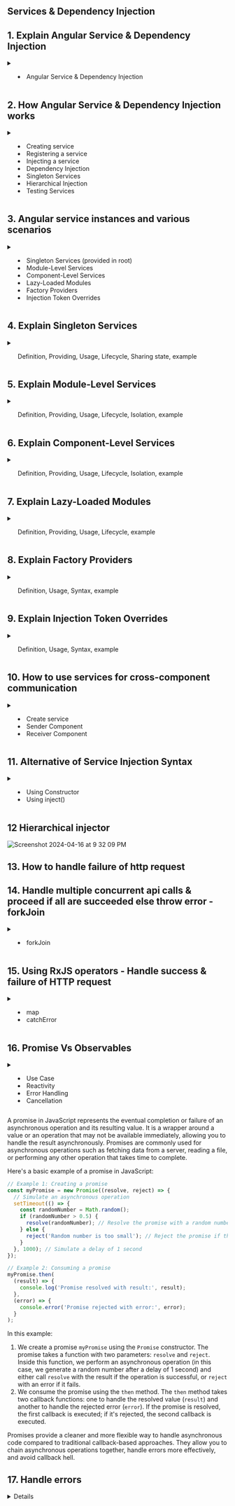 ## Services & Dependency Injection

## 1. Explain Angular Service & Dependency Injection
<details>
   <summary>
   
   <ul>
     <li>Angular Service & Dependency Injection</li>
   </ul>
      
   </summary>
   
In Angular, a service is a TypeScript class that encapsulates functionality that can be shared across multiple parts of an application. Services are commonly used to perform tasks such as data fetching, business logic processing, authentication, logging, and more. They promote code reusability, modularity, and maintainability by centralizing common functionality that multiple components or modules may require.

Dependency injection (DI) is a design pattern used by Angular to manage the dependencies of a component or service. With DI, Angular's injector system automatically provides the necessary dependencies to a component or service when it is created, rather than requiring the component or service to create its dependencies directly. This makes components and services more modular and easier to test, as dependencies can be easily swapped out or mocked.

In simpler terms:

- **Service:** A service is a TypeScript class that provides a specific functionality or service to other parts of an Angular application.

- **Dependency Injection:** Dependency injection is a mechanism in Angular that automatically provides the necessary dependencies (services or other objects) to a component or service when it is created. This allows components and services to be decoupled from their dependencies, making them more modular, reusable, and testable.

In summary, services and dependency injection are fundamental concepts in Angular that promote code organization, reusability, and maintainability by allowing common functionality to be encapsulated in services and injected into components as needed.

![Screenshot 2024-03-31 at 9 42 39 PM](https://github.com/gauripatil/angular-complete-guide/assets/3206551/747a1b3a-f328-41c5-b268-e942e2ba1802)


</details>

## 2. How Angular Service & Dependency Injection works
<details>
   <summary>
   
   <ul>
     <li>Creating service</li>
     <li>Registering a service</li>
     <li>Injecting a service</li>
     <li>Dependency Injection</li>
     <li>Singleton Services</li>
     <li>Hierarchical Injection</li>
     <li>Testing Services</li>
   </ul>
      
   </summary>
   
In Angular, services are classes that are responsible for providing functionality that can be shared across components, directives, and other services within an application. They are commonly used for tasks such as data fetching, state management, authentication, logging, and more. Dependency injection (DI) is a design pattern used by Angular to provide services to components and other parts of the application.

Here's how service and dependency injection work in Angular:

### 1. Creating a Service:
You can create a service using the Angular CLI or manually by creating a TypeScript class with the `@Injectable()` decorator from `@angular/core`.

```typescript
import { Injectable } from '@angular/core';

@Injectable({
  providedIn: 'root'
})
export class DataService {
  getData() {
    return ['item1', 'item2', 'item3'];
  }
}
```

### 2. Registering a Service:
Angular provides various ways to register a service, such as providing it at the root level, in a specific module, or even at the component level.

- **Root level:** By providing the service in the `@Injectable()` decorator with `providedIn: 'root'`, Angular automatically registers the service at the root injector.

- **Module level:** You can provide the service in a specific module by adding it to the `providers` array of the module's metadata.

### 3. Injecting a Service:
You can inject a service into a component, directive, or another service by including it as a constructor parameter.

```typescript
import { Component } from '@angular/core';
import { DataService } from './data.service';

@Component({
  selector: 'app-example',
  template: `
    <ul>
      <li *ngFor="let item of items">{{ item }}</li>
    </ul>
  `
})
export class ExampleComponent {
  items: string[];

  constructor(private dataService: DataService) {
    this.items = this.dataService.getData();
  }
}
```

### 4. Dependency Injection:
Angular's dependency injection system automatically resolves and injects the required dependencies (services) into the constructor of a component or other injectable class. It provides a centralized way to manage and inject dependencies throughout the application, making it easier to maintain and test.

### 5. Singleton Services:
By default, services registered with `providedIn: 'root'` are singleton instances. Angular maintains a single instance of the service throughout the application and shares it wherever it's injected.

### 6. Hierarchical Injection:
Angular's DI system follows a hierarchical injection pattern, where services can be injected at different levels (root, module, component) and are inherited by child components.

### 7. Testing Services:
Angular's dependency injection makes it easy to write unit tests for services by providing mock implementations or using dependency injection tokens to replace real dependencies with test doubles.

Overall, services and dependency injection are core concepts in Angular that enable efficient sharing of functionality and data across different parts of an application while promoting modularity, testability, and maintainability.
</details>

## 3. Angular service instances and various scenarios

<details>
   <summary>
   
   <ul>
     <li>Singleton Services (provided in root)</li>
     <li>Module-Level Services</li>
     <li>Component-Level Services</li>
     <li>Lazy-Loaded Modules</li>
     <li>Factory Providers</li>
     <li>Injection Token Overrides</li>
   </ul>
      
   </summary>
   
In Angular, the number of instances of a service created and how they are handled depend on how the service is provided. Angular supports different methods of providing services, each affecting the lifecycle and sharing behavior of the service instances. Here's how Angular handles service instances in various scenarios:

1. **Singleton Services (provided in root)**:
   - When a service is provided at the root level (using the `providedIn: 'root'` syntax or `@Injectable({ providedIn: 'root' })` decorator), Angular creates a single instance of the service for the entire application.
   - This instance is shared across all components, directives, and other services that inject it.

2. **Module-Level Services**:
   - When a service is provided at the module level (by adding it to the `providers` array of a module), Angular creates a single instance of the service for the entire module.
   - This instance is shared among all components, directives, and other services within that module.

3. **Component-Level Services**:
   - When a service is provided at the component level (by adding it to the `providers` array of a component's metadata), Angular creates a new instance of the service for each instance of the component.
   - Each component gets its own instance of the service, isolated from other components.

4. **Lazy-Loaded Modules**:
   - When a module is lazy-loaded, Angular creates a new instance of any services provided at the module level.
   - This ensures that lazy-loaded modules have their own separate instances of services, maintaining encapsulation and isolation.

5. **Factory Providers**:
   - Angular allows services to be provided using factory functions, which can dynamically determine how instances are created.
   - By defining a factory provider, you can customize the creation and lifecycle of service instances based on specific criteria or conditions.

6. **Injection Token Overrides**:
   - Angular provides the ability to override service instances using injection tokens.
   - This allows you to replace a service instance with a different implementation or a mock instance, useful for testing or providing alternative implementations based on runtime conditions.

Overall, Angular's dependency injection system ensures that services are created and managed in a way that promotes modularity, encapsulation, and reusability. Depending on where and how a service is provided, Angular handles service instances accordingly to maintain the desired behavior and lifecycle throughout the application.

</details>

## 4. Explain Singleton Services
<details>
<summary>
      <ul>Definition, Providing, Usage, Lifecycle, Sharing state, example</ul>
</summary>

### Singleton Services (provided in root):
- **Definition**: 
  - A singleton service is a service for which Angular maintains a single instance throughout the application's lifecycle.
  - When a service is provided at the root level, Angular ensures that only one instance of that service is created and shared across the entire application.
- **Providing at the Root Level**:
  - You can provide a service at the root level by using the `providedIn: 'root'` syntax or by decorating the service class with `@Injectable({ providedIn: 'root' })`.
  - This is often considered a best practice for services that need to be shared across multiple components, directives, and services.
- **Usage**:
  - Once provided at the root level, the service instance is available for injection into any component, directive, or service throughout the application.
  - Components or other injectables that request the service will receive the same instance of the service.
- **Lifecycle**:
  - The singleton service instance is created when it is first injected or accessed within the application and persists until the application is closed or refreshed.
  - It remains in memory for the entire lifetime of the application.
- **Sharing State**:
  - Since there is only one instance of the service, any data or state stored within the service is shared across all components and services that inject it.
  - Changes to the service's state are immediately reflected in all parts of the application that use the service.
- **Example**:
  - ```typescript
    import { Injectable } from '@angular/core';

    @Injectable({
      providedIn: 'root'
    })
    export class DataService {
      data: any[];

      constructor() {
        this.data = [];
      }

      addData(item: any) {
        this.data.push(item);
      }

      getData() {
        return this.data;
      }
    }
    ```
  - In this example, `DataService` is a singleton service provided at the root level. It maintains a single instance of the `data` array, which can be accessed and modified by any component or service in the application.

By providing services as singletons at the root level, Angular ensures efficient sharing of functionality and state across different parts of the application while maintaining a clean and organized code structure.

</details>

## 5. Explain Module-Level Services
<details>
<summary>
      <ul>Definition, Providing, Usage, Lifecycle, Isolation, example</ul> 
</summary>

   Certainly! Let's dive deeper into point 2, which focuses on module-level services in Angular:

### Module-Level Services:
- **Definition**:
  - Module-level services are services provided within a specific Angular module.
  - When a service is provided at the module level, Angular creates a single instance of that service for the entire module.
- **Providing at the Module Level**:
  - You can provide a service at the module level by adding it to the `providers` array of the module's metadata.
  - Services provided at the module level are accessible to all components, directives, and other services within that module.
- **Usage**:
  - Once provided at the module level, the service instance is available for injection into any component, directive, or service within the same module.
  - Components or other injectables that request the service will receive the same instance of the service within that module.
- **Lifecycle**:
  - The module-level service instance is created when it is first injected or accessed within the module and persists as long as the module is loaded.
  - If the module is eagerly loaded, the service instance is created when the application starts. If the module is lazily loaded, the service instance is created when the module is first loaded.
- **Isolation**:
  - Services provided at the module level are isolated to the module in which they are provided.
  - They are not accessible to components, directives, or services in other modules unless explicitly imported and provided in those modules as well.
- **Example**:
  - ```typescript
    import { Injectable } from '@angular/core';

    @Injectable()
    export class LoggerService {
      log(message: string) {
        console.log(message);
      }
    }
    ```
  - ```typescript
    import { NgModule } from '@angular/core';
    import { CommonModule } from '@angular/common';
    import { LoggerService } from './logger.service';
    import { AppComponent } from './app.component';

    @NgModule({
      declarations: [
        AppComponent
      ],
      imports: [
        CommonModule
      ],
      providers: [LoggerService] // Provide LoggerService at the module level
    })
    export class AppModule { }
    ```
  - In this example, `LoggerService` is provided at the module level within the `AppModule`. It can be injected into any component, directive, or service within `AppModule`.

Module-level services are useful for providing functionality that is specific to a particular module and needs to be shared among multiple components or services within that module. They offer encapsulation and isolation, allowing modules to define their own set of services independently of other modules.

</details>



## 6. Explain Component-Level Services
<details>
<summary>
      <ul>Definition, Providing, Usage, Lifecycle, Isolation, example</ul> 
</summary>

   Certainly! Let's delve deeper into point 3, which focuses on component-level services in Angular:

### Component-Level Services:
- **Definition**:
  - Component-level services are services provided within a specific Angular component.
  - When a service is provided at the component level, Angular creates a new instance of that service for each instance of the component.
- **Providing at the Component Level**:
  - You can provide a service at the component level by adding it to the `providers` array of the component's metadata.
  - Services provided at the component level are scoped to the component and its child components. Each instance of the component gets its own instance of the service.
- **Usage**:
  - Once provided at the component level, the service instance is available for injection into the component and its child components.
  - Each component instance that requests the service will receive its own instance of the service.
- **Lifecycle**:
  - The component-level service instance is created when a new instance of the component is created and destroyed when the component is destroyed.
  - Each time the component is instantiated, a new instance of the service is created specifically for that instance of the component.
- **Isolation**:
  - Services provided at the component level are isolated to the component and its child components.
  - They are not accessible to other components, directives, or services outside of the component's scope.
- **Example**:
  - ```typescript
    import { Injectable } from '@angular/core';

    @Injectable()
    export class LoggerService {
      log(message: string) {
        console.log(message);
      }
    }
    ```
  - ```typescript
    import { Component } from '@angular/core';
    import { LoggerService } from './logger.service';

    @Component({
      selector: 'app-example',
      template: '<button (click)="log()">Log Message</button>',
      providers: [LoggerService] // Provide LoggerService at the component level
    })
    export class ExampleComponent {
      constructor(private logger: LoggerService) {}

      log() {
        this.logger.log('Message logged from ExampleComponent');
      }
    }
    ```
  - In this example, `LoggerService` is provided at the component level within `ExampleComponent`. Each instance of `ExampleComponent` will have its own instance of `LoggerService`.

Component-level services are useful for providing functionality that is closely tied to a specific component and does not need to be shared with other parts of the application. They offer encapsulation and isolation, allowing components to have their own private instances of services. This can be helpful for managing component-specific state or behavior.


</details>



## 7. Explain Lazy-Loaded Modules
<details>
<summary>
      <ul>Definition, Providing, Usage, Lifecycle, example</ul> 
</summary>

   Certainly! Let's explore point 4, which pertains to lazy-loaded modules in Angular:

### Lazy-Loaded Modules:
- **Definition**:
  - Lazy loading is a technique in Angular where modules are loaded asynchronously only when they are needed, rather than loading them all upfront when the application starts.
  - Lazy-loaded modules are modules that are loaded on demand, typically when a user navigates to a specific route associated with the lazy-loaded module.
- **Module-Level Services in Lazy-Loaded Modules**:
  - When a module is lazy-loaded, Angular creates a new instance of any services provided at the module level.
  - This ensures that lazy-loaded modules have their own separate instances of services, maintaining encapsulation and isolation.
- **Usage**:
  - Services provided at the module level within a lazy-loaded module are accessible to all components, directives, and other services within that module.
  - Each lazy-loaded module instance will have its own instance of the module-level services.
- **Lifecycle**:
  - The instance of module-level services within a lazy-loaded module is created when the module is first loaded.
  - Once created, the service instance persists as long as the lazy-loaded module remains loaded.
- **Example**:
  - ```typescript
    import { Injectable } from '@angular/core';

    @Injectable()
    export class DataService {
      getData() {
        return ['item1', 'item2', 'item3'];
      }
    }
    ```
  - ```typescript
    import { NgModule } from '@angular/core';
    import { CommonModule } from '@angular/common';
    import { RouterModule } from '@angular/router';
    import { LazyLoadedComponent } from './lazy-loaded.component';
    import { DataService } from './data.service';

    @NgModule({
      declarations: [
        LazyLoadedComponent
      ],
      imports: [
        CommonModule,
        RouterModule.forChild([
          { path: '', component: LazyLoadedComponent }
        ])
      ],
      providers: [DataService] // Provide DataService at the module level
    })
    export class LazyLoadedModule { }
    ```
  - In this example, `DataService` is provided at the module level within `LazyLoadedModule`. When `LazyLoadedModule` is lazy-loaded, Angular creates a new instance of `DataService`.

Lazy loading is a powerful optimization technique in Angular, as it helps reduce the initial bundle size and improve application startup performance by loading only the necessary code when it is needed. Services provided within lazy-loaded modules help maintain encapsulation and isolation, ensuring that lazy-loaded modules operate independently of each other.

</details>



## 8. Explain Factory Providers
<details>
<summary>
      <ul>Definition, Usage, Syntax, example</ul> 
</summary>

   Certainly! Let's elaborate on point 5, which concerns factory providers in Angular:

### Factory Providers:
- **Definition**:
  - Factory providers are a way to dynamically create service instances using factory functions.
  - Instead of providing a service class directly, you can provide a factory function that Angular calls to create the service instance.
- **Usage**:
  - Factory providers are useful when you need to customize the creation process of service instances based on specific conditions or parameters.
  - The factory function can determine how service instances are created, potentially allowing for different instances to be returned based on runtime conditions.
- **Syntax**:
  - You define a factory provider by using the `useFactory` property in the `providers` array of a module or component metadata.
  - The `useFactory` property specifies the factory function responsible for creating service instances.
- **Example**:
  - ```typescript
    import { Injectable } from '@angular/core';

    @Injectable()
    export class DataService {
      constructor(private prefix: string) {}

      getData() {
        return `${this.prefix}: Data`;
      }
    }
    ```
  - ```typescript
    import { NgModule } from '@angular/core';
    import { DataService } from './data.service';

    export function dataServiceFactory() {
      return new DataService('Factory');
    }

    @NgModule({
      providers: [
        { provide: DataService, useFactory: dataServiceFactory }
      ]
    })
    export class AppModule { }
    ```
  - In this example, a factory function `dataServiceFactory` is defined to create instances of the `DataService` class. The factory function returns a new instance of `DataService` with a specific prefix.

Factory providers give you flexibility in how service instances are created, allowing you to customize their instantiation process. They are particularly useful when you need to inject dependencies or configure service instances based on runtime conditions. This approach promotes modularity and testability by separating the service creation logic from its usage.

</details>



## 9. Explain Injection Token Overrides
<details>
<summary>
      <ul>Definition, Usage, Syntax, example</ul> 
</summary>

### Injection Token Overrides:
- **Definition**:
  - Injection token overrides allow you to replace the default implementation of a service with a different implementation or a mock instance.
  - This is useful for testing purposes or for providing alternative implementations of a service based on runtime conditions.
- **Usage**:
  - Angular uses injection tokens to identify dependencies when resolving them from the injector.
  - By providing a different implementation or value for an injection token, you can override the default behavior of a service.
- **Syntax**:
  - You can override the default implementation of a service by providing a different value for its injection token in the `providers` array of a module or component metadata.
  - Alternatively, you can use a `useClass`, `useExisting`, or `useValue` property to specify the alternative implementation or value.
- **Example**:
  - ```typescript
    import { Injectable, InjectionToken } from '@angular/core';

    export const LoggerServiceToken = new InjectionToken<LoggerService>('LoggerService');

    @Injectable()
    export class LoggerService {
      log(message: string) {
        console.log(message);
      }
    }
    ```
  - ```typescript
    import { NgModule } from '@angular/core';
    import { LoggerServiceToken, LoggerService } from './logger.service';
    import { MockLoggerService } from './mock-logger.service';

    @NgModule({
      providers: [
        { provide: LoggerServiceToken, useClass: MockLoggerService }
      ]
    })
    export class AppModule { }
    ```
  - In this example, the default implementation of `LoggerService` is replaced with `MockLoggerService` by providing a different value for the `LoggerServiceToken` injection token.

Injection token overrides give you fine-grained control over the dependencies of your Angular application, allowing you to replace or customize the behavior of services without modifying their implementation. This promotes flexibility and modularity, making it easier to test and maintain your codebase.

</details>

## 10. How to use services for cross-component communication
<details>
   <summary>
      <ul>
         <li>Create service</li>
         <li>Sender Component</li>
         <li>Receiver Component</li>
      </ul>
   </summary>
   In Angular, services are often used as intermediaries for cross-component communication. They provide a centralized way for components to interact with each other without directly coupling them together. Here's how you can use services for cross-component communication:

### 1. Define a Service:
Create a service that will handle the communication logic between components. This service will typically contain methods or properties to facilitate data exchange.

```typescript
import { Injectable } from '@angular/core';
import { Subject } from 'rxjs';

@Injectable({
  providedIn: 'root'
})
export class DataService {
  // Subject for sending data between components
  private dataSubject = new Subject<any>();

  // Observable to subscribe to for receiving data
  data$ = this.dataSubject.asObservable();

  // Method to send data to other components
  sendData(data: any) {
    this.dataSubject.next(data);
  }
}
```

### 2. Sender Component:
Inject the service into the sender component and call the appropriate method to send data.

```typescript
import { Component } from '@angular/core';
import { DataService } from './data.service';

@Component({
  selector: 'app-sender',
  template: `
    <button (click)="sendData()">Send Data</button>
  `
})
export class SenderComponent {
  constructor(private dataService: DataService) {}

  sendData() {
    const dataToSend = { message: 'Hello from sender component!' };
    this.dataService.sendData(dataToSend);
  }
}
```

### 3. Receiver Component:
Inject the service into the receiver component and subscribe to the observable to receive data.

```typescript
import { Component, OnDestroy } from '@angular/core';
import { DataService } from './data.service';
import { Subscription } from 'rxjs';

@Component({
  selector: 'app-receiver',
  template: `
    <div>{{ receivedData?.message }}</div>
  `
})
export class ReceiverComponent implements OnDestroy {
  receivedData: any;
  private dataSubscription: Subscription;

  constructor(private dataService: DataService) {
    // Subscribe to the data observable
    this.dataSubscription = this.dataService.data$.subscribe(data => {
      this.receivedData = data;
    });
  }

  ngOnDestroy() {
    // Unsubscribe to avoid memory leaks
    this.dataSubscription.unsubscribe();
  }
}
```

In this setup, when the sender component calls `sendData()` method on the `DataService`, the data is sent through the `dataSubject`. Any component that is subscribed to the `data$` observable will receive this data and can react accordingly. This way, components remain decoupled and can communicate without direct dependencies on each other. Additionally, the use of observables ensures that components are updated asynchronously when new data is received.
</details>


## 11. Alternative of Service Injection Syntax

<details>

<summary>
   <ul>
      <li>Using Constructor</li>
      <li>Using inject()</li>
   </ul>
   
</summary>
   
Injecting services (or, in general: dependencies) into components via the constructor functions is the most common way of perform such injections. You'll see this approach in most Angular projects you'll be working on.

However, there also is an alternative way of injecting dependencies: Via Angular's inject() function.

Instead of injecting LoggingService like this:
```
@Component(...)
export class AccountComponent {
  // @Input() & @Output() code as shown in the previous lecture
 
  constructor(private loggingService: LoggingService) {}
}
```
you could inject it like this, by using the inject() function:

```
import { Component, Input, Output, inject } from '@angular/core'; // <- Add inject import
 
@Component(...)
export class AccountComponent {
  // @Input() & @Output() code as shown in the previous lecture
  private loggingService?: LoggingService; // <- must be added
 
  constructor() {
    this.loggingService = inject(LoggingService);
  }
}
```
It's totally up to you, which approach you prefer. In this course (and, as mentioned, in most projects), we'll use the constructor approach.

</details>


## 12 Hierarchical injector
![Screenshot 2024-04-16 at 9 32 09 PM](https://github.com/gauripatil/angular-complete-guide/assets/3206551/68908d58-60d1-4126-9c7d-c96f0decbf43)


## 13. How to handle failure of http request

## 14. Handle multiple concurrent api calls & proceed if all are succeeded else throw error - forkJoin

<details>

   <summary>
      <ul>
         <li>forkJoin</li>
      </ul>   
   </summary>
   
To make 10 simultaneous API calls and cancel the rest if any one of them fails, you can utilize Angular's `HttpClient` module along with RxJS observables and operators. Here's a general approach to achieve this:

1. **Import Required Modules**: Import `HttpClient` module and RxJS operators.

```typescript
import { HttpClient } from '@angular/common/http';
import { Observable, forkJoin, throwError } from 'rxjs';
import { catchError } from 'rxjs/operators';
```

2. **Create API Calls**: Define 10 API calls that you want to make simultaneously. Each API call should return an observable.

```typescript
// Example API calls
getApi1(): Observable<any> {
  return this.http.get('API_ENDPOINT_1');
}

getApi2(): Observable<any> {
  return this.http.get('API_ENDPOINT_2');
}

// Define similar methods for other API calls (getApi3(), getApi4(), ..., getApi10())
```

3. **Make Simultaneous API Calls**: Use `forkJoin` operator to make simultaneous API calls.

```typescript
makeSimultaneousCalls(): Observable<any[]> {
  const calls = [
    this.getApi1(),
    this.getApi2(),
    // Include other API calls here (getApi3(), getApi4(), ..., getApi10())
  ];

  return forkJoin(calls).pipe(
    catchError(error => {
      console.error('One of the API calls failed:', error);
      return throwError(error); // Propagate the error
    })
  );
}
```

4. **Subscribe to the API Calls**: Subscribe to the `makeSimultaneousCalls()` method in your component.

```typescript
this.apiService.makeSimultaneousCalls().subscribe(
  (responses: any[]) => {
    // Handle successful responses from all API calls
    console.log('All API calls succeeded:', responses);
  },
  error => {
    // Handle error from any one of the API calls
    console.error('At least one API call failed:', error);
  }
);
```

In this setup, the `forkJoin` operator is used to execute multiple observables simultaneously and wait for all of them to complete. If any one of the API calls fails, the error handler inside the `catchError` operator will be triggered, and it will log the error and propagate it further. The `subscribe` method then handles the successful responses and errors accordingly.

This approach ensures that all API calls are made concurrently, and if any one of them fails, the rest of the API calls are canceled, and the error is handled appropriately.

</details>


## 15. Using RxJS operators - Handle success & failure of HTTP request

<details>

<summary>
   <ul>
      <li>map</li>
      <li>catchError</li>
   </ul>
</summary>
   
Certainly! RxJS operators provide powerful capabilities for handling success and failure scenarios when making HTTP requests in Angular services. Here's an example demonstrating how to use RxJS operators to handle both success and failure scenarios in HTTP request handling:

Suppose you have a service called `DataService` that makes an HTTP GET request to fetch data from a backend API. You want to handle both successful responses and error responses gracefully.

First, let's import the required modules and define the `DataService`:

```typescript
import { Injectable } from '@angular/core';
import { HttpClient } from '@angular/common/http';
import { Observable, throwError } from 'rxjs';
import { catchError, map } from 'rxjs/operators';

@Injectable({
  providedIn: 'root'
})
export class DataService {

  constructor(private http: HttpClient) { }

  fetchData(): Observable<any> {
    return this.http.get<any>('https://api.example.com/data').pipe(
      map(response => response.data), // Extract data from the response
      catchError(error => {
        console.error('HTTP request failed:', error);
        return throwError('Failed to fetch data'); // Propagate the error
      })
    );
  }
}
```

In the `fetchData()` method:

- We make an HTTP GET request to `'https://api.example.com/data'`.
- We use the `map` operator to extract the `data` property from the response object.
- We use the `catchError` operator to handle errors. If the HTTP request fails, we log the error and propagate a custom error message using `throwError`.

Now, let's use this `DataService` in a component and subscribe to the observable returned by `fetchData()`:

```typescript
import { Component, OnInit } from '@angular/core';
import { DataService } from './data.service';

@Component({
  selector: 'app-data',
  template: `
    <div *ngIf="data; else loading">
      <h2>Data</h2>
      <pre>{{ data | json }}</pre>
    </div>
    <ng-template #loading>
      <p>Loading...</p>
    </ng-template>
    <p *ngIf="errorMessage">{{ errorMessage }}</p>
  `
})
export class DataComponent implements OnInit {
  data: any;
  errorMessage: string;

  constructor(private dataService: DataService) { }

  ngOnInit(): void {
    this.dataService.fetchData().subscribe(
      response => {
        this.data = response;
      },
      error => {
        this.errorMessage = error;
      }
    );
  }
}
```

In the `DataComponent`:

- We inject the `DataService` into the constructor.
- In the `ngOnInit` lifecycle hook, we call the `fetchData()` method of the `DataService` and subscribe to the observable.
- If the request is successful, we assign the response data to the `data` property.
- If the request fails, we assign the error message to the `errorMessage` property, which will be displayed in the template.

With this setup, you're effectively handling both success and failure scenarios when making HTTP requests using RxJS operators in Angular services. This approach ensures that your application provides meaningful feedback to users in case of errors and delivers a smooth user experience overall.

</details>



## 16. Promise Vs Observables

<details>

<summary>
   <ul>
      <li>Use Case</li>
      <li>Reactivity</li>
      <li>Error Handling</li>
      <li>Cancellation</li>
   </ul>
</summary>
Promises and observables are both used for handling asynchronous operations in JavaScript and are commonly used in Angular applications. However, they have some key differences in terms of functionality and usage. Let's compare promises and observables and provide examples for each:

### Promises:

- **Single Value**: Promises represent a single value that will be available in the future, either successfully (resolved) or with an error (rejected).
- **Eager Evaluation**: Promises are eager, meaning they execute as soon as they are created.
- **Non-Cancellable**: Once a promise is settled (either resolved or rejected), its state cannot be changed.
- **Basic Error Handling**: Promises handle errors using the `catch` method or the second argument of the `then` method.

Example:

```javascript
// Example: Using Promises
const myPromise = new Promise((resolve, reject) => {
  setTimeout(() => {
    const randomNumber = Math.random();
    if (randomNumber > 0.5) {
      resolve(randomNumber);
    } else {
      reject('Random number is too small');
    }
  }, 1000);
});

myPromise.then(
  (result) => {
    console.log('Promise resolved with result:', result);
  },
  (error) => {
    console.error('Promise rejected with error:', error);
  }
);
```

### Observables:

- **Multiple Values Over Time**: Observables represent a stream of values that can arrive asynchronously over time, including zero, one, or multiple values, and can be completed or errored.
- **Lazy Evaluation**: Observables are lazy, meaning they do not execute until someone subscribes to them.
- **Cancellable**: Observables can be cancelled by unsubscribing from them.
- **Advanced Error Handling**: Observables provide powerful error handling capabilities, including `catchError` and retry mechanisms.

Example:

```typescript
// Example: Using Observables (Angular HttpClient)
import { HttpClient } from '@angular/common/http';

// Inject HttpClient in constructor
constructor(private http: HttpClient) {}

// Making an HTTP GET request
const observable = this.http.get('https://api.example.com/data');

// Subscribing to the observable to receive data
observable.subscribe(
  (data) => {
    console.log('Received data:', data);
  },
  (error) => {
    console.error('An error occurred:', error);
  },
  () => {
    console.log('Observable completed');
  }
);
```

### Comparison:

- **Use Case**: Use promises for single asynchronous operations that will produce only one value. Use observables for handling streams of data or events over time, especially in reactive programming scenarios.
- **Error Handling**: Promises have basic error handling with the `catch` method, while observables provide more advanced error handling capabilities.
- **Cancellation**: Observables can be cancelled by unsubscribing, whereas promises cannot be cancelled once created.
- **Reactivity**: Observables provide a more reactive and flexible approach, allowing you to perform complex transformations, combine multiple streams, and handle backpressure efficiently.

In Angular applications, observables are preferred for handling asynchronous operations, such as HTTP requests and user interactions, due to their reactive nature and powerful capabilities. However, promises are still commonly used in JavaScript for simpler asynchronous tasks that produce only one value.

</details>


A promise in JavaScript represents the eventual completion or failure of an asynchronous operation and its resulting value. It is a wrapper around a value or an operation that may not be available immediately, allowing you to handle the result asynchronously. Promises are commonly used for asynchronous operations such as fetching data from a server, reading a file, or performing any other operation that takes time to complete.

Here's a basic example of a promise in JavaScript:

```javascript
// Example 1: Creating a promise
const myPromise = new Promise((resolve, reject) => {
  // Simulate an asynchronous operation
  setTimeout(() => {
    const randomNumber = Math.random();
    if (randomNumber > 0.5) {
      resolve(randomNumber); // Resolve the promise with a random number if it's greater than 0.5
    } else {
      reject('Random number is too small'); // Reject the promise if the random number is too small
    }
  }, 1000); // Simulate a delay of 1 second
});

// Example 2: Consuming a promise
myPromise.then(
  (result) => {
    console.log('Promise resolved with result:', result);
  },
  (error) => {
    console.error('Promise rejected with error:', error);
  }
);
```

In this example:

1. We create a promise `myPromise` using the `Promise` constructor. The promise takes a function with two parameters: `resolve` and `reject`. Inside this function, we perform an asynchronous operation (in this case, we generate a random number after a delay of 1 second) and either call `resolve` with the result if the operation is successful, or `reject` with an error if it fails.
2. We consume the promise using the `then` method. The `then` method takes two callback functions: one to handle the resolved value (`result`) and another to handle the rejected error (`error`). If the promise is resolved, the first callback is executed; if it's rejected, the second callback is executed.

Promises provide a cleaner and more flexible way to handle asynchronous code compared to traditional callback-based approaches. They allow you to chain asynchronous operations together, handle errors more effectively, and avoid callback hell.

## 17. Handle errors 
<details>
In Angular, you can handle HTTP errors globally by implementing an HTTP interceptor. HTTP interceptors allow you to intercept HTTP requests and responses and apply transformations to them. You can use an interceptor to catch HTTP errors and handle them in a centralized location. Here's how you can implement an HTTP error response handler using an interceptor in Angular:

1. **Create an Interceptor:**
   Create a new service to implement the HTTP interceptor. This service should implement the `HttpInterceptor` interface provided by Angular.

```typescript
import { Injectable } from '@angular/core';
import { HttpInterceptor, HttpRequest, HttpHandler, HttpEvent, HttpResponse, HttpErrorResponse } from '@angular/common/http';
import { Observable, throwError } from 'rxjs';
import { catchError } from 'rxjs/operators';

@Injectable()
export class HttpErrorInterceptor implements HttpInterceptor {

  constructor() { }

  intercept(request: HttpRequest<any>, next: HttpHandler): Observable<HttpEvent<any>> {
    return next.handle(request).pipe(
      catchError((error: HttpErrorResponse) => {
        let errorMessage = '';
        if (error.error instanceof ErrorEvent) {
          // Client-side error
          errorMessage = `Error: ${error.error.message}`;
        } else {
          // Server-side error
          errorMessage = `Error Code: ${error.status}\nMessage: ${error.message}`;
        }
        console.error(errorMessage);
        return throwError(errorMessage);
      })
    );
  }
}
```

2. **Provide the Interceptor:**
   Provide the interceptor in the root module (`AppModule`) or in a specific module where you want to use it.

```typescript
import { NgModule } from '@angular/core';
import { BrowserModule } from '@angular/platform-browser';
import { HttpClientModule, HTTP_INTERCEPTORS } from '@angular/common/http';
import { HttpErrorInterceptor } from './http-error.interceptor'; // Import the interceptor

import { AppComponent } from './app.component';

@NgModule({
  declarations: [
    AppComponent
  ],
  imports: [
    BrowserModule,
    HttpClientModule
  ],
  providers: [
    { provide: HTTP_INTERCEPTORS, useClass: HttpErrorInterceptor, multi: true } // Provide the interceptor
  ],
  bootstrap: [AppComponent]
})
export class AppModule { }
```

3. **Handle Errors:**
   In the `catchError` operator of the interceptor, you can handle the errors as per your application requirements. In the example above, we're logging the error message to the console and re-throwing it.

With this setup, whenever an HTTP request results in an error (e.g., server error, network error), the interceptor will catch the error, handle it accordingly, and propagate the error to the subscriber. This allows you to handle HTTP errors in a centralized and consistent manner across your Angular application.


</details>
